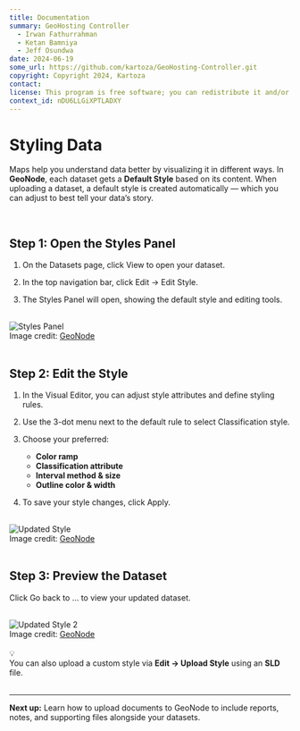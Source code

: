 ```yaml
---
title: Documentation
summary: GeoHosting Controller
  - Irwan Fathurrahman
  - Ketan Bamniya
  - Jeff Osundwa
date: 2024-06-19
some_url: https://github.com/kartoza/GeoHosting-Controller.git
copyright: Copyright 2024, Kartoza
contact:
license: This program is free software; you can redistribute it and/or modify it under the terms of the GNU Affero General Public License as published by the Free Software Foundation; either version 3 of the License, or (at your option) any later version.
context_id: nDU6LLGiXPTLADXY
---
```


# Styling Data

Maps help you understand data better by visualizing it in different ways. In **GeoNode**, each dataset gets a **Default Style** based on its content. When uploading a dataset, a default style is created automatically — which you can adjust to best tell your data’s story.

<br>

## Step 1: Open the Styles Panel

1. On the <span class="ui-page-label">Datasets</span> page, click <span class="ui-generic-label">View</span> to open your dataset. 

2. In the top navigation bar, click <span class="ui-generic-label">Edit → Edit Style</span>.

3. The <span class="ui-page-label">Styles Panel</span> will open, showing the default style and editing tools.

<br>

<div class="image-with-caption">
  <img src="../../img/geonode-img-16.png" alt="Styles Panel">
  <div class="caption">
    Image credit: <a href="https://geonode.org/" target="_blank">GeoNode</a>
  </div>
</div>

<br>

## Step 2: Edit the Style

1. In the <span class="ui-page-label">Visual Editor</span>, you can adjust style attributes and define styling rules.

2. Use the 3-dot menu next to the default rule to select <span class="ui-generic-label">Classification style</span>.

3. Choose your preferred:

    - **Color ramp**
    - **Classification attribute**
    - **Interval method & size**
    - **Outline color & width**

4. To save your style changes, click <span class="ui-generic-label">Apply</span>.

<br>

<div class="image-with-caption">
  <img src="../../img/geonode-img-16-1.png" alt="Updated Style">
  <div class="caption">
    Image credit: <a href="https://geonode.org/" target="_blank">GeoNode</a>
  </div>
</div>

<br>

## Step 3: Preview the Dataset

Click <span class="ui-generic-label">Go back to ...</span>  to view your updated dataset.

<br>

<div class="image-with-caption">
  <img src="../../img/geonode-img-16-2.png" alt="Updated Style 2">
  <div class="caption">
    Image credit: <a href="https://geonode.org/" target="_blank">GeoNode</a>
  </div>
</div>

<br>

<div class="alert alert-hint">
  <div class="alert-icon">💡</div>
  <div class="alert-text">
    You can also upload a custom style via <strong>Edit → Upload Style</strong> using an <strong>SLD</strong> file.
  </div>
</div>

<br>

---

**Next up:** Learn how to upload documents to GeoNode to include reports, notes, and supporting files alongside your datasets.

<br>